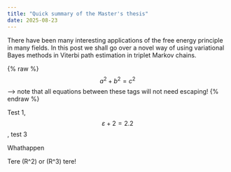 ```yaml
---
title: "Quick summary of the Master's thesis"
date: 2025-08-23
---
```


There have been many interesting applications of the free energy principle in many fields. In this post we shall go over a novel way of using variational Bayes methods in Viterbi path estimation in triplet Markov chains.

{% raw %}
  $$a^2 + b^2 = c^2$$ --> note that all equations between these tags will not need escaping! 
 {% endraw %}

Test 1, $$\varepsilon + 2 = 2.2$$, test 3


Whathappen

Tere \(R^2\) or (R^3) tere!

